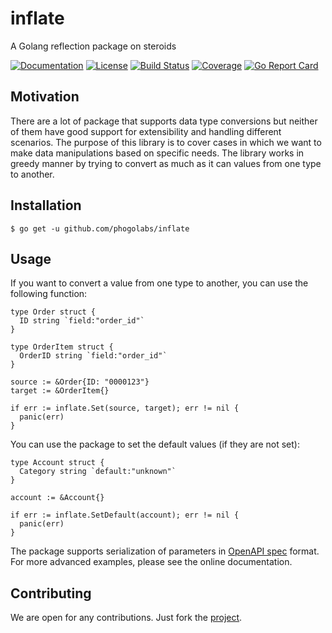 # inflate
A Golang reflection package on steroids

[![Documentation][godoc-img]][godoc-url]
[![License][license-img]][license-url]
[![Build Status][action-img]][action-url]
[![Coverage][codecov-img]][codecov-url]
[![Go Report Card][report-img]][report-url]

## Motivation

There are a lot of package that supports data type conversions but neither of
them have good support for extensibility and handling different scenarios. The
purpose of this library is to cover cases in which we want to make
data manipulations based on specific needs. The library works in greedy manner
by trying to convert as much as it can values from one type to another.

## Installation

```console
$ go get -u github.com/phogolabs/inflate
```

## Usage

If you want to convert a value from one type to another, you can use the
following function:

```golang
type Order struct {
  ID string `field:"order_id"`
}

type OrderItem struct {
  OrderID string `field:"order_id"`
}
```

```golang
source := &Order{ID: "0000123"}
target := &OrderItem{}

if err := inflate.Set(source, target); err != nil {
  panic(err)
}
```

You can use the package to set the default values (if they are not set):

```golang
type Account struct {
  Category string `default:"unknown"`
}
```

```golang
account := &Account{}

if err := inflate.SetDefault(account); err != nil {
  panic(err)
}
```

The package supports serialization of parameters in [OpenAPI spec](https://swagger.io/docs/specification/serialization/) format.
For more advanced examples, please see the online documentation.

## Contributing

We are open for any contributions. Just fork the
[project](https://github.com/phogolabs/inflate).

[report-img]: https://goreportcard.com/badge/github.com/phogolabs/inflate
[report-url]: https://goreportcard.com/report/github.com/phogolabs/inflate
[logo-author-url]: https://www.freepik.com/free-vector/abstract-cross-logo-template_1185919.htm
[logo-license]: http://creativecommons.org/licenses/by/3.0/
[codecov-url]: https://codecov.io/gh/phogolabs/inflate
[codecov-img]: https://codecov.io/gh/phogolabs/inflate/branch/master/graph/badge.svg
[action-img]: https://github.com/phogolabs/inflate/workflows/pipeline/badge.svg
[action-url]: https://github.com/phogolabs/inflate/actions
[godoc-url]: https://godoc.org/github.com/phogolabs/inflate
[godoc-img]: https://godoc.org/github.com/phogolabs/inflate?status.svg
[license-img]: https://img.shields.io/badge/license-MIT-blue.svg
[license-url]: LICENSE
